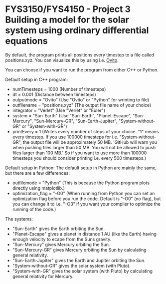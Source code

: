 FYS3150/FYS4150 - Project 3 Building a model for the solar system using ordinary differential equations
============

By default, the program prints all positions every timestep to a file called positions.xyz. You can visualize this by using i.e. [Ovito](http://ovito.org/). 

You can choose if you want to run the program from either C++ or Python. 

Default setup in C++ program:
* numTimesteps = 1000             (Number of timesteps)
* dt = 0.001                      (Distance between timesteps)
* outputmode = "Ovito"            (Use "Ovito" or "Python" for wrinting to file)
* outfilename = "positions.xyz"   (The output file name of your choice)
* integrator = "Verlet"           (Use "Verlet" or "Euler")
* system = "Sun-Earth"            (Use "Sun-Earth", "Planet-Escape", "Sun-Mercury", "Sun-Mercury-GR", "Sun-Earth-Jupiter", "System-without-GR" or "System-with-GR")
* printEvery = 1                  (Writes every number of steps of your choice. "1" means every timestep. If you use 100000 timesteps for i.e. "System-without-GR", the output file will be approximately 50 MB. 'GitHub will warn you when pushing files larger than 50 MB. You will not be allowed to push files larger than 100 MB.' So if you want to use more than 100000 timesteps you should consider printing i.e. every 500 timesteps.)

Default setup in Python:
The default setup in Python are mainly the same, but there are a few differences:
* outfilemode = "Python"          (This is because the Python program plots directly using matplotlib.)
* optimization_flag = "-O0"       (When running from Python you can set an optimization flag before you run the code. Default is "-O0" (no flag), but you can change it to i.e. "-O3" if you want your compiler to optimize the running of the code.)

The systems:
* "Sun-Earth" gives the Earth orbiting the Sun.
* "Planet-Escape" gives a planet in distance 1 AU (like the Earth) having enough velocity to ecape from the Suns gravity.
* "Sun-Mercury" gives Mercury orbiting the Sun.
* "Sun-Mercury-GR" gives Mercury orbiting the Sun by calculating general relativity.
* "Sun-Earth-Jupiter" gives the Earth and Jupiter orbiting the Sun.
* "System-without-GR" gives the solar system (with Pluto).
* "System-with-GR" gives the solar system (with Pluto) by calculating general relativity for Mercury.
